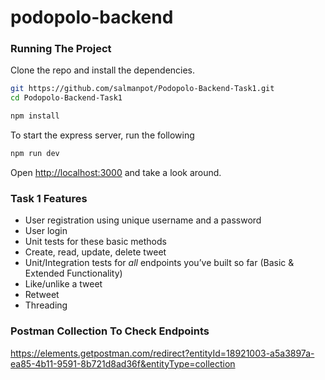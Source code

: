 # podopolo-backend


### Running The Project

Clone the repo and install the dependencies.

```bash
git https://github.com/salmanpot/Podopolo-Backend-Task1.git
cd Podopolo-Backend-Task1
```

```bash
npm install
```

To start the express server, run the following

```bash
npm run dev
```

Open [http://localhost:3000](http://localhost:8080) and take a look around.


### Task 1 Features

- User registration using unique username and a password
- User login
- Unit tests for these basic methods
- Create, read, update, delete tweet
- Unit/Integration tests for *all* endpoints you’ve built so far (Basic & Extended Functionality)
- Like/unlike a tweet
- Retweet
- Threading


### Postman Collection To Check Endpoints

https://elements.getpostman.com/redirect?entityId=18921003-a5a3897a-ea85-4b11-9591-8b721d8ad36f&entityType=collection

